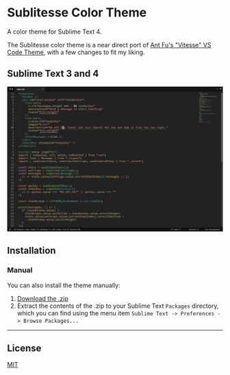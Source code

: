 # Sublitesse Color Theme

A color theme for Sublime Text 4. 

The Sublitesse color theme is a near direct port of [Ant Fu's "Vitesse" VS Code Theme](https://github.com/antfu/vscode-theme-vitesse), 
with a few changes to fit my liking. 

## Sublime Text 3 and 4

<div align="center">
  <img src="screenshot.png" width="740" />
</div>

## Installation

### Manual

You can also install the theme manually:

1. [Download the .zip](https://github.com/Briles/snazzy-sublime/archive/master.zip)
2. Extract the contents of the .zip to your Sublime Text `Packages` directory, which you can find using the menu item `Sublime Text -> Preferences -> Browse Packages...`

---

## License

[MIT](https://en.wikipedia.org/wiki/MIT_License)
